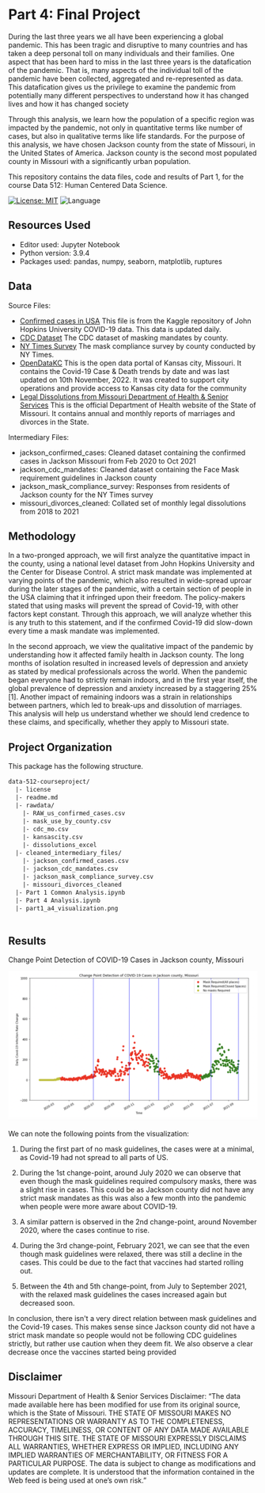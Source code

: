 # Part 4: Final Project

During the last three years we all have been experiencing a global pandemic. This has been tragic and disruptive to many countries and has taken a deep personal toll on many individuals and their families. 
One aspect that has been hard to miss in the last three years is the datafication of the pandemic. That is, many aspects of the individual toll of the pandemic have been collected, aggregated and re-represented as data. This datafication gives us the privilege to examine the pandemic from potentially many different perspectives to understand how it has changed lives and how it has changed society

Through this analysis, we learn how the population of a specific region was impacted by the pandemic, not only in quantitative terms like number of cases, but also in qualitative terms like life standards. For the purpose of this analysis, we have chosen Jackson county from the state of Missouri, in the United States of America. Jackson county is the second most populated county in Missouri with a significantly urban population.


This repository contains the data files, code and results of Part 1, for the course Data 512: Human Centered Data Science.

[![License: MIT](https://img.shields.io/badge/License-MIT-yellow.svg)](https://github.com/reeya26/data-512-homework_1/blob/main/LICENSE) ![Language](https://img.shields.io/badge/language-python-blue.svg)

## Resources Used
- Editor used: Jupyter Notebook
- Python version: 3.9.4
- Packages used: pandas, numpy, seaborn, matplotlib, ruptures

## Data 

Source Files:

- [Confirmed cases in USA](https://www.kaggle.com/datasets/antgoldbloom/covid19-data-from-john-hopkins-university) This file is from the Kaggle repository of John Hopkins University COVID-19 data. This data is updated daily. 
- [CDC Dataset](https://data.cdc.gov/Policy-Surveillance/U-S-State-and-Territorial-Public-Mask-Mandates-Fro/62d6-pm5i) The CDC dataset of masking mandates by county.
- [NY Times Survey](https://github.com/nytimes/covid-19-data/tree/master/mask-use) The mask compliance survey by county conducted by NY Times.
- [OpenDataKC](https://data.kcmo.org/browse?q=death&sortBy=last_modified&utf8=✓) This is the open data portal of Kansas city, Missouri. It contains the Covid-19 Case & Death trends by date and was last updated on 10th November, 2022. It was created to support city operations and provide access to Kansas
city data for the community
- [Legal Dissolutions from Missouri Department of Health & Senior Services](https://health.mo.gov/data/vitalstatistics/data.php) This is the official Department of Health website of the State of Missouri. It contains annual and monthly reports of marriages and divorces in the State.



Intermediary Files:

- jackson_confirmed_cases: Cleaned dataset containing the confirmed cases in Jackson Missouri from Feb 2020 to Oct 2021
- jackson_cdc_mandates: Cleaned dataset containing the Face Mask requirement guidelines in Jackson county
- jackson_mask_compliance_survey: Responses from residents of Jackson county for the NY Times survey
- missouri_divorces_cleaned: Collated set of monthly legal dissolutions from 2018 to 2021


## Methodology 
In a two-pronged approach, we will first analyze the quantitative impact in the county, using a national level dataset from John Hopkins University and the Center for Disease Control. A strict mask mandate was implemented at varying points of the pandemic, which also resulted in wide-spread uproar during the later stages of the pandemic, with a certain section of people in the USA claiming that it infringed upon their freedom. The policy-makers stated that using masks will prevent the spread of Covid-19, with other factors kept constant. Through this approach, we will analyze whether this is any truth to this statement, and if the confirmed Covid-19 did slow-down every time a mask mandate was implemented. 

In the second approach, we view the qualitative impact of the pandemic by understanding how it affected family health in Jackson county. The long months of isolation resulted in increased levels of depression and anxiety as stated by medical professionals across the world. When the pandemic began everyone had to strictly remain indoors, and in the first year itself, the global prevalence of depression and anxiety increased by a staggering 25%[1]. Another impact of remaining indoors was a strain in relationships between partners, which led to break-ups and dissolution of marriages. This analysis will help us understand whether we should lend credence to these claims, and specifically, whether they apply to Missouri state.


## Project Organization

This package has the following structure.

```
data-512-courseproject/
  |- license
  |- readme.md
  |- rawdata/
    |- RAW_us_confirmed_cases.csv
    |- mask_use_by_county.csv
    |- cdc_mo.csv
    |- kansascity.csv
    |- dissolutions_excel
  |- cleaned_intermediary_files/
    |- jackson_confirmed_cases.csv
    |- jackson_cdc_mandates.csv
    |- jackson_mask_compliance_survey.csv
    |- missouri_divorces_cleaned
  |- Part 1 Common Analysis.ipynb
  |- Part 4 Analysis.ipynb
  |- part1_a4_visualization.png
    
```
    
    
## Results

Change Point Detection of COVID-19 Cases in Jackson county, Missouri

![Change Point Detection of COVID-19 Cases in Jackson county, Missouri](https://github.com/reeya26/data-512-courseproject/blob/main/part1_a4_visualization.png)

We can note the following points from the visualization:

1. During the first part of no mask guidelines, the cases were at a minimal, as Covid-19 had not spread to all parts of US.

2. During the 1st change-point, around July 2020 we can observe that even though the mask guidelines required compulsory masks, there was a slight rise in cases. This could be as Jackson county did not have any strict mask mandates as this was also a few month into the pandemic when people were more aware about COVID-19.

3. A similar pattern is observed in the 2nd change-point, around November 2020, where the cases continue to rise.

4. During the 3rd change-point, February 2021, we can see that the even though mask guidelines were relaxed, there was still a decline in the cases. This could be due to the fact that vaccines had started rolling out.

5. Between the 4th and 5th change-point, from July to September 2021, with the relaxed mask guidelines the cases increased again but decreased soon.

In conclusion, there isn't a very direct relation between mask guidelines and the Covid-19 cases. This makes sense since Jackson county did not have a strict mask mandate so people would not be following CDC guidelines strictly, but rather use caution when they deem fit. We also observe a clear decrease once the vaccines started being provided



## Disclaimer

Missouri Department of Health & Senior Services Disclaimer:
“The data made available here has been modified for use from its original source, which is
the State of Missouri. THE STATE OF MISSOURI MAKES NO REPRESENTATIONS OR
WARRANTY AS TO THE COMPLETENESS, ACCURACY, TIMELINESS, OR CONTENT OF ANY
DATA MADE AVAILABLE THROUGH THIS SITE. THE STATE OF MISSOURI EXPRESSLY
DISCLAIMS ALL WARRANTIES, WHETHER EXPRESS OR IMPLIED, INCLUDING ANY IMPLIED
WARRANTIES OF MERCHANTABILITY, OR FITNESS FOR A PARTICULAR PURPOSE. The data
is subject to change as modifications and updates are complete. It is understood that the
information contained in the Web feed is being used at one’s own risk.”

